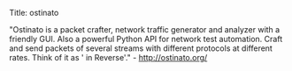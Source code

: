 Title: ostinato

"Ostinato is a packet crafter, network traffic generator and analyzer with a friendly GUI. Also a powerful Python API for network test automation. Craft and send packets of several streams with different protocols at different rates. Think of it as '<Wireshark> in Reverse'." - <http://ostinato.org/>
